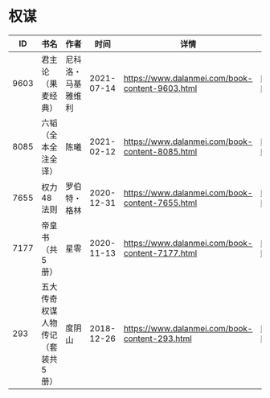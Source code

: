 # 权谋

| ID | 书名 | 作者 | 时间 | 详情 | 下载页面 | EPUB下载链接 | MOBI下载链接 | AZW3下载链接 |
| --- | --- | --- | --- | --- | --- | --- | --- | --- |
| 9603 | 君主论（果麦经典） | 尼科洛・马基雅维利 | 2021-07-14 | https://www.dalanmei.com/book-content-9603.html | https://www.dalanmei.com/download-book-9603.html | http://ct.dalanmei.com/f/31084289-571729491-b9efa8 | http://ct.dalanmei.com/f/31084289-572080638-47fc18 | http://ct.dalanmei.com/f/31084289-572108304-1b2c81 |
| 8085 | 六韬（全本全注全译） | 陈曦 | 2021-02-12 | https://www.dalanmei.com/book-content-8085.html | https://www.dalanmei.com/download-book-8085.html | http://ct.dalanmei.com/f/31084289-571679477-17eef6 | http://ct.dalanmei.com/f/31084289-572116083-23f6a4 | http://ct.dalanmei.com/f/31084289-572156397-2e81d7 |
| 7655 | 权力48法则 | 罗伯特・格林 | 2020-12-31 | https://www.dalanmei.com/book-content-7655.html | https://www.dalanmei.com/download-book-7655.html | http://ct.dalanmei.com/f/31084289-571647790-87eb92 | http://ct.dalanmei.com/f/31084289-572120270-6305c6 | http://ct.dalanmei.com/f/31084289-572180569-3e79b0 |
| 7177 | 帝皇书（共5册） | 星零 | 2020-11-13 | https://www.dalanmei.com/book-content-7177.html | https://www.dalanmei.com/download-book-7177.html | http://ct.dalanmei.com/f/31084289-571534664-c2fdf9 | http://ct.dalanmei.com/f/31084289-571804403-1d8e95 | http://ct.dalanmei.com/f/31084289-572195513-d05ad1 |
| 293 | 五大传奇权谋人物传记（套装共5册） | 度阴山 | 2018-12-26 | https://www.dalanmei.com/book-content-293.html | https://www.dalanmei.com/download-book-293.html | http://ct.dalanmei.com/f/31084289-571456523-0ba3a2 | http://ct.dalanmei.com/f/31084289-571788833-81b159 | http://ct.dalanmei.com/f/31084289-571893204-44fb7b |
